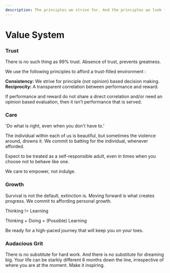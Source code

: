 ```yaml
---
description: The principles we strive for. And the principles we look for.
---
```


# Value System

### Trust

There is no such thing as 99% trust. Absence of trust, prevents greatness. 

We use the following principles to afford a trust-filled environment :  
  
**Consistency:** We strive for principle \(not opinion\) based decision making.   
**Reciprocity:** A transparent correlation between performance and reward.

If performance and reward do not share a direct correlation and/or need an opinion based evaluation, then it isn’t performance that is served.

### 

### Care

'Do what is right, even when you don't have to.' 

The individual within each of us is beautiful, but sometimes the violence around, drowns it. We commit to batting for the individual, whenever afforded.

Expect to be treated as a self-responsible adult, even in times when you choose not to behave like one. 

We care to empower, not indulge.

### 

### Growth

Survival is not the default, extinction is. Moving forward is what creates progress. We commit to affording personal growth.  
  
Thinking != Learning

Thinking + Doing = \(Possible\) Learning

Be ready for a high-paced journey that will keep you on your toes.



### Audacious Grit

There is no substitute for hard work. And there is no substitute for dreaming big. Your life can be starkly different 6 months down the line, irrespective of where you are at the moment. Make it inspiring. 

